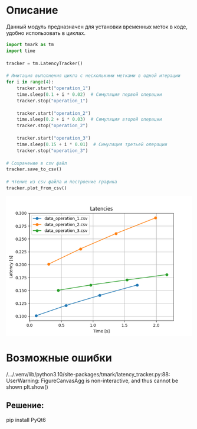 # Описание
Данный модуль предназначен для установки временных меток в коде, удобно использовать в циклах.

```python
import tmark as tm
import time

tracker = tm.LatencyTracker()

# Имитация выполнения цикла с несколькими метками в одной итерации
for i in range(4):
    tracker.start("operation_1")
    time.sleep(0.1 + i * 0.02)  # Симуляция первой операции
    tracker.stop("operation_1")

    tracker.start("operation_2")
    time.sleep(0.2 + i * 0.03)  # Симуляция второй операции
    tracker.stop("operation_2")

    tracker.start("operation_3")
    time.sleep(0.15 + i * 0.01)  # Симуляция третьей операции
    tracker.stop("operation_3")
    
# Сохранение в csv файл
tracker.save_to_csv()

# Чтение из csv файла и построение графика
tracker.plot_from_csv()
```
![alt text](img.png "Title")

# Возможные ошибки
/.../.venv/lib/python3.10/site-packages/tmark/latency_tracker.py:88: UserWarning: FigureCanvasAgg is non-interactive,
and thus cannot be shown plt.show()

## Решение:

pip install PyQt6
